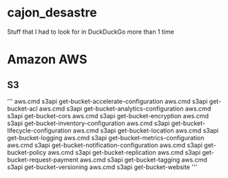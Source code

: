# cajon_desastre
Stuff that I had to look for in DuckDuckGo more than 1 time


# Amazon AWS
## S3
'''
aws.cmd s3api get-bucket-accelerate-configuration
aws.cmd s3api get-bucket-acl
aws.cmd s3api get-bucket-analytics-configuration
aws.cmd s3api get-bucket-cors
aws.cmd s3api get-bucket-encryption
aws.cmd s3api get-bucket-inventory-configuration
aws.cmd s3api get-bucket-lifecycle-configuration
aws.cmd s3api get-bucket-location
aws.cmd s3api get-bucket-logging
aws.cmd s3api get-bucket-metrics-configuration
aws.cmd s3api get-bucket-notification-configuration
aws.cmd s3api get-bucket-policy
aws.cmd s3api get-bucket-replication
aws.cmd s3api get-bucket-request-payment
aws.cmd s3api get-bucket-tagging
aws.cmd s3api get-bucket-versioning
aws.cmd s3api get-bucket-website
'''
